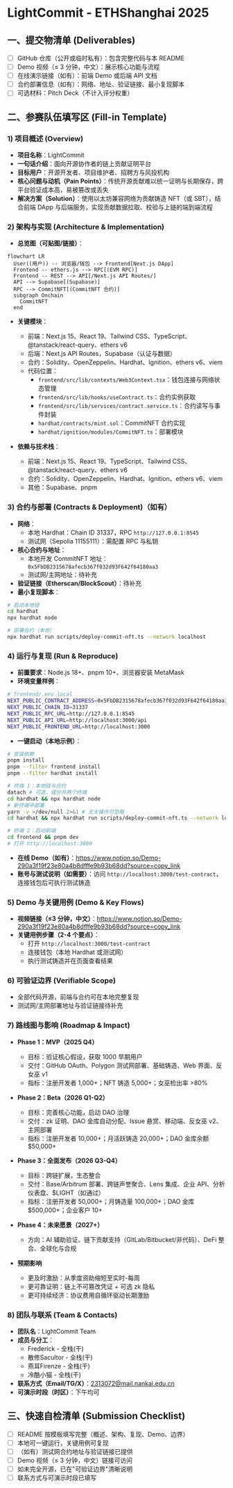# LightCommit - ETHShanghai 2025

## 一、提交物清单 (Deliverables)

- [ ] GitHub 仓库（公开或临时私有）：包含完整代码与本 README
- [ ] Demo 视频（≤ 3 分钟，中文）：展示核心功能与流程
- [ ] 在线演示链接（如有）：前端 Demo 或后端 API 文档
- [ ] 合约部署信息（如有）：网络、地址、验证链接、最小复现脚本
- [ ] 可选材料：Pitch Deck（不计入评分权重）

## 二、参赛队伍填写区 (Fill-in Template)

### 1) 项目概述 (Overview)

- **项目名称**：LightCommit
- **一句话介绍**：面向开源协作者的链上贡献证明平台
- **目标用户**：开源开发者、项目维护者、招聘方与风投机构
- **核心问题与动机（Pain Points）**：传统开源贡献难以统一证明与长期保存，跨平台验证成本高，易被篡改或丢失
- **解决方案（Solution）**：使用以太坊兼容网络为贡献铸造 NFT（或 SBT），结合前端 DApp 与后端服务，实现贡献数据拉取、校验与上链的端到端流程

### 2) 架构与实现 (Architecture & Implementation)

- **总览图（可贴图/链接）**：

```mermaid
flowchart LR
  User((用户)) -- 浏览器/钱包 --> Frontend[Next.js DApp]
  Frontend -- ethers.js --> RPC[(EVM RPC)]
  Frontend -- REST --> API[/Next.js API Routes/]
  API --> Supabase[(Supabase)]
  RPC --> CommitNFT[(CommitNFT 合约)]
  subgraph Onchain
    CommitNFT
  end
```

- **关键模块**：
  - 前端：Next.js 15、React 19、Tailwind CSS、TypeScript、@tanstack/react-query、ethers v6
  - 后端：Next.js API Routes，Supabase（认证与数据）
  - 合约：Solidity、OpenZeppelin、Hardhat、Ignition、ethers v6、viem
  - 代码位置：
    - `frontend/src/lib/contexts/Web3Context.tsx`：钱包连接与网络状态管理
    - `frontend/src/lib/hooks/useContract.ts`：合约实例获取
    - `frontend/src/lib/services/contract.service.ts`：合约读写与事件封装
    - `hardhat/contracts/mint.sol`：CommitNFT 合约实现
    - `hardhat/ignition/modules/CommitNFT.ts`：部署模块

- **依赖与技术栈**：
  - 前端：Next.js 15、React 19、TypeScript、Tailwind CSS、@tanstack/react-query、ethers v6
  - 合约：Solidity、OpenZeppelin、Hardhat、Ignition、ethers v6、viem
  - 其他：Supabase、pnpm

### 3) 合约与部署 (Contracts & Deployment)（如有）

- **网络**：
  - 本地 Hardhat：Chain ID 31337，RPC `http://127.0.0.1:8545`
  - 测试网（Sepolia 11155111）：需配置 RPC 与私钥
- **核心合约与地址**：
  - 本地开发 CommitNFT 地址：`0x5FbDB2315678afecb367f032d93F642f64180aa3`
  - 测试网/主网地址：待补充
- **验证链接（Etherscan/BlockScout）**：待补充
- **最小复现脚本**：

```bash
# 启动本地链
cd hardhat
npx hardhat node

# 部署合约（本地）
npx hardhat run scripts/deploy-commit-nft.ts --network localhost
```

### 4) 运行与复现 (Run & Reproduce)

- **前置要求**：Node.js 18+、pnpm 10+、浏览器安装 MetaMask
- **环境变量样例**：

```bash
# frontend/.env.local
NEXT_PUBLIC_CONTRACT_ADDRESS=0x5FbDB2315678afecb367f032d93F642f64180aa3
NEXT_PUBLIC_CHAIN_ID=31337
NEXT_PUBLIC_RPC_URL=http://127.0.0.1:8545
NEXT_PUBLIC_API_URL=http://localhost:3000/api
NEXT_PUBLIC_FRONTEND_URL=http://localhost:3000
```

- **一键启动（本地示例）**：

```bash
# 安装依赖
pnpm install
pnpm --filter frontend install
pnpm --filter hardhat install

# 终端 1：本地链与合约
datach # 可选，或分开两个终端
cd hardhat && npx hardhat node
# 新终端中部署
yarn -v >/dev/null 2>&1 # 无关操作可忽略
cd hardhat && npx hardhat run scripts/deploy-commit-nft.ts --network localhost

# 终端 2：启动前端
cd frontend && pnpm dev
# 打开 http://localhost:3000
```

- **在线 Demo（如有）**：https://www.notion.so/Demo-290a3f19f23e80a4b8dfffe9b93b68dd?source=copy_link
- **账号与测试说明（如需要）**：访问 `http://localhost:3000/test-contract`，连接钱包后可执行测试铸造

### 5) Demo 与关键用例 (Demo & Key Flows)

- **视频链接（≤3 分钟，中文）**：https://www.notion.so/Demo-290a3f19f23e80a4b8dfffe9b93b68dd?source=copy_link
- **关键用例步骤（2-4 个要点）**：
  - 打开 `http://localhost:3000/test-contract`
  - 连接钱包（本地 Hardhat 或测试网）
  - 执行测试铸造并在页面查看结果

### 6) 可验证边界 (Verifiable Scope)

- 全部代码开源，前端与合约可在本地完整复现
- 测试网/主网部署地址与验证链接待补充

### 7) 路线图与影响 (Roadmap & Impact)

- **Phase 1：MVP（2025 Q4）**
  - 目标：验证核心假设，获取 1000 早期用户
  - 交付：GitHub OAuth、Polygon 测试网部署、基础铸造、Web 界面、反女巫 v1
  - 指标：注册开发者 1,000+；NFT 铸造 5,000+；女巫检出率 >80%

- **Phase 2：Beta（2026 Q1-Q2）**
  - 目标：完善核心功能，启动 DAO 治理
  - 交付：zk 证明、DAO 金库自动分配、Issue 悬赏、移动端、反女巫 v2、主网部署
  - 指标：注册开发者 10,000+；月活跃铸造 20,000+；DAO 金库余额 $50,000+

- **Phase 3：全面发布（2026 Q3-Q4）**
  - 目标：跨链扩展，生态整合
  - 交付：Base/Arbitrum 部署、跨链声誉聚合、Lens 集成、企业 API、分析仪表盘、$LIGHT（如通过）
  - 指标：注册开发者 50,000+；月铸造量 100,000+；DAO 金库 $500,000+；企业客户 10+

- **Phase 4：未来愿景（2027+）**
  - 方向：AI 辅助验证、链下贡献支持（GitLab/Bitbucket/非代码）、DeFi 整合、全球化与合规

- **预期影响**
  - 更及时激励：从季度资助缩短至实时-每周
  - 更可靠证明：链上不可篡改凭证 + 可选 zk 隐私
  - 更可持续经济：协议费用自循环驱动长期激励

### 8) 团队与联系 (Team & Contacts)

- **团队名**：LightCommit Team
- **成员与分工**：
  - Frederick - 全栈(干) 
  - 散修Sacultor - 全栈(干)
  - 燕耳Firenze - 全栈(干)
  - 冷酷小猫 - 全栈(干)
- **联系方式（Email/TG/X）**：2313072@mail.nankai.edu.cn
- **可演示时段（时区）**：下午均可

## 三、快速自检清单 (Submission Checklist)

- [ ] README 按模板填写完整（概述、架构、复现、Demo、边界）
- [ ] 本地可一键运行，关键用例可复现
- [ ] （如有）测试网合约地址与验证链接已提供
- [ ] Demo 视频（≤ 3 分钟，中文）链接可访问
- [ ] 如未完全开源，已在"可验证边界"清晰说明
- [ ] 联系方式与可演示时段已填写
